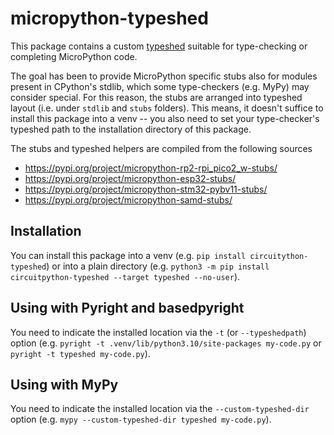 # micropython-typeshed

This package contains a custom [typeshed](https://github.com/python/typeshed) suitable for type-checking or completing 
MicroPython code.

The goal has been to provide MicroPython specific stubs also for modules present in CPython's stdlib, which 
some type-checkers (e.g. MyPy) may consider special.
For this reason, the stubs are arranged into typeshed layout (i.e. under `stdlib` and `stubs` folders). 
This means, it doesn't suffice to install this package into a venv -- you also
need to set your type-checker's typeshed path to the installation directory of this package.

The stubs and typeshed helpers are compiled from the following sources

* https://pypi.org/project/micropython-rp2-rpi_pico2_w-stubs/
* https://pypi.org/project/micropython-esp32-stubs/
* https://pypi.org/project/micropython-stm32-pybv11-stubs/
* https://pypi.org/project/micropython-samd-stubs/

## Installation

You can install this package into a venv (e.g. `pip install circuitython-typeshed`) or into a plain directory
(e.g. `python3 -m pip install circuitpython-typeshed --target typeshed --no-user`).

## Using with Pyright and basedpyright

You need to indicate the installed location via the `-t` (or `--typeshedpath`) option (e.g.
 `pyright -t .venv/lib/python3.10/site-packages my-code.py` or `pyright -t typeshed my-code.py`).

## Using with MyPy

You need to indicate the installed location via the `--custom-typeshed-dir` option (e.g. `mypy --custom-typeshed-dir typeshed my-code.py`).
  